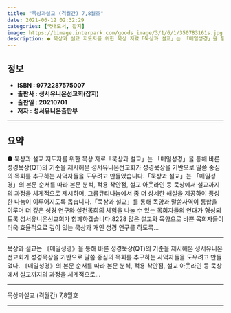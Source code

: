 ```yaml
---
title: "묵상과설교 (격월간) 7,8월호"
date: 2021-06-12 02:32:29
categories: [국내도서, 잡지]
image: https://bimage.interpark.com/goods_image/3/1/6/1/350783161s.jpg
description: ● 묵상과 설교 지도자를 위한 묵상 자료「묵상과 설교」는 「매일성경」을 통해 바른 성경묵상(QT)의 기준을 제시해온 성서유니온선교회가 성경묵상을 기반으로 말씀 중심의 목회를 추구하는 사역자들을 도우려고 만들었습니다.「묵상과 설교」는 「매일성경」의 본문 순서를 따라 본문 분석, 적용 착
---
```


## **정보**

- **ISBN : 9772287575007**
- **출판사 : 성서유니온선교회(잡지)**
- **출판일 : 20210701**
- **저자 : 성서유니온출판부**

------



## **요약**

●  묵상과 설교 지도자를 위한 묵상 자료「묵상과 설교」는 「매일성경」을 통해 바른 성경묵상(QT)의 기준을 제시해온 성서유니온선교회가 성경묵상을 기반으로 말씀 중심의 목회를 추구하는 사역자들을 도우려고 만들었습니다.「묵상과 설교」는 「매일성경」의 본문 순서를 따라 본문 분석, 적용 착안점, 설교 아웃라인 등 묵상에서 설교까지의 과정을 체계적으로 제시하며, 그룹큐티나눔에서 좀 더 상세한 해설을 제공하여 풍성한 나눔이 이루어지도록 돕습니다.「묵상과 설교」를 통해 목양과 말씀사역이 통합을 이루며 더 깊은 성경 연구와 실천목회의 체험을 나눌 수 있는 목회자들의 연대가 형성되도록 성서유니온선교회가 함께하겠습니다.8228 많은 설교와 목양으로 바쁜 목회자들이 더욱 효율적으로 깊이 있는 묵상과 개인 성경 연구를 하도록...

------

묵상과 설교는 《매일성경》을 통해 바른 성경묵상(QT)의 기준을 제시해온 성서유니온선교회가 성경묵상을 기반으로 말씀 중심의 목회를 추구하는 사역자들을 도우려고 만들었다. 《매일성경》의 본문 순서를 따라 본문 분석, 적용 착안점, 설교 아웃라인 등 묵상에서 설교까지의 과정을 체계적으로... 

------


묵상과설교 (격월간) 7,8월호 

------


